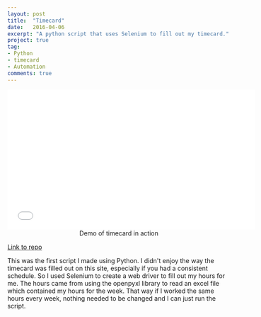 ```yaml
---
layout: post
title:  "Timecard"
date:   2016-04-06
excerpt: "A python script that uses Selenium to fill out my timecard."
project: true
tag:
- Python
- timecard
- Automation
comments: true
---
```


<iframe width="560" height="315" src="//www.youtube.com/embed/8sRkB-cHSy0" frameborder="0"> </iframe>

<center>Demo of timecard in action</center>

[Link to repo](https://github.com/MattBlanco/Timecard)

This was the first script I made using Python. I didn't enjoy the way the timecard was filled out on this site, especially if you had a consistent schedule. So I used Selenium to create a web driver to fill out my hours for me. The hours came from using the openpyxl library to read an excel file which contained my hours for the week. That way if I worked the same hours every week, nothing needed to be changed and I can just run the script.
